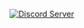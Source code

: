 [![Discord Server](https://img.shields.io/discord/382339402338402315.svg?label=Discord%20Server)](https://discord.gg/SJmMZKy)
